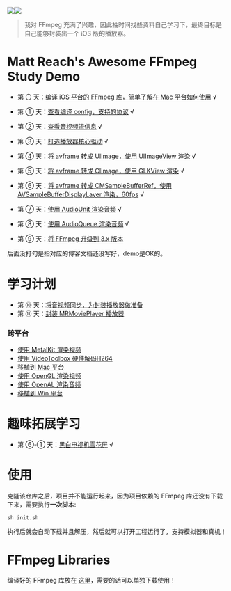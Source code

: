 
![](md/imgs/MR-16-9.png)[![](md/imgs/ffmpeg.png)](http://ffmpeg.org/) 


> 我对 FFmpeg 充满了兴趣，因此抽时间找些资料自己学习下，最终目标是自己能够封装出一个 iOS 版的播放器。

# Matt Reach's Awesome FFmpeg Study Demo

- 第 〇 天：[编译 iOS 平台的 FFmpeg 库，简单了解在 Mac 平台如何使用](md/000.md) √

- 第 ① 天：[查看编译 config，支持的协议](md/001.md) √

- 第 ② 天：[查看音视频流信息](md/002.md) √

- 第 ③ 天：[打造播放器核心驱动](md/003.md) √ 

- 第 ④ 天：[将 avframe 转成 UIImage，使用 UIImageView 渲染](md/004.md) √

- 第 ⑤ 天：[将 avframe 转成 CIImage，使用 GLKView 渲染](md/005.md) √

- 第 ⑥ 天：[将 avframe 转成 CMSampleBufferRef，使用 AVSampleBufferDisplayLayer 渲染，60fps](md/006.md) √

- 第 ⑦ 天：[使用 AudioUnit 渲染音频](md/007.md) √

- 第 ⑧ 天：[使用 AudioQueue 渲染音频](md/008.md) √

- 第 ⑨ 天：[将 FFmpeg 升级到 3.x 版本](md/009.md)

后面没打勾是指对应的博客文档还没写好，demo是OK的。

# 学习计划

- 第 ⑩ 天：[将音视频同步，为封装播放器做准备](md/010.md)
- 第 ⑪ 天：[封装 MRMoviePlayer 播放器](md/011.md)

### 跨平台

- [使用 MetalKit 渲染视频]()
- [使用 VideoToolbox 硬件解码H264]()
- [移植到 Mac 平台](md/012.md)
- [使用 OpenGL 渲染视频](md/013.md)
- [使用 OpenAL 渲染音频](md/014.md)
- [移植到 Win 平台](md/016.md)

# 趣味拓展学习

- 第 ⑥-① 天：[黑白电视机雪花屏](md/006-1.md) √

# 使用

克隆该仓库之后，项目并不能运行起来，因为项目依赖的 FFmpeg 库还没有下载下来，需要执行**一次**脚本:

```
sh init.sh
```

执行后就会自动下载并且解压，然后就可以打开工程运行了，支持模拟器和真机！

# FFmpeg Libraries

编译好的 FFmpeg 库放在 [这里](https://github.com/debugly/FFmpeg-iOS-build-script/tree/source)，需要的话可以单独下载使用！
